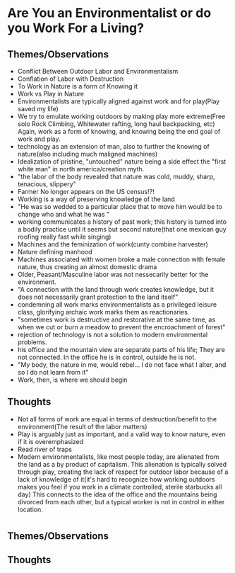 # Are You an Environmentalist or do you Work For a Living?

## Themes/Observations

- Conflict Between Outdoor Labor and Environmentalism
- Conflation of Labor with Destruction
- To Work in Nature is a form of Knowing it
- Work vs Play in Nature
- Environmentalists are typically aligned against work and for play(Play saved my life)
- We try to emulate working outdoors by making play more extreme(Free solo Rock Climbing, Whitewater rafting, long haul backpacking, etc) Again, work as a form of knowing, and knowing being the end goal of work and play.
- technology as an extension of man, also to further the knowing of nature(also including much maligned machines)
- Idealization of pristine, "untouched" nature being a side effect the "first white man" in north america/creation myth.
- "the labor of the body revealed that nature was cold, muddy, sharp, tenacious, slippery"
- Farmer No longer appears on the US census!?!
- Working is a way of preserving knowledge of the land
- "He was so wedded to a particular place that to move him would be to change who and what he was "
- working communicates a history of past work; this history is turned into a bodily practice until it seems but second nature(that one mexican guy roofing really fast while singing)
- Machines and the feminization of work(cunty combine harvester)
- Nature defining manhood
- Machines associated with women broke a male connection with female nature, thus creating an almost domestic drama
- Older, Peasant/Masculine labor was not nessecarily better for the environment. 
- "A connection with the land through work creates knowledge, but it does not necessarily grant protection to the land itself"
- condemning all work marks environmentalists as a privileged leisure class, glorifying archaic work marks them as reactionaries. 
- "sometimes work is destructive and restorative at the same time, as when we cut or burn a meadow to prevent the encroachment of forest"
- rejection of technology is not a solution to modern environmental problems.
- his office and the mountain view are separate parts of his life; They are not connected. In the office he is in control, outside he is not.
- "My body, the nature in me, would rebel... I do not face what I alter, and so I do not learn from it"
- Work, then, is where we should begin

## Thoughts
- Not all forms of work are equal in terms of destruction/benefit to the environment(The result of the labor matters)
- Play is arguably just as important, and a valid way to know nature, even if it is overemphasized
- Read river of traps
- Modern environmentalists, like most people today, are alienated from the land as a by product of capitalism. This alienation is typically solved through play, creating the lack of respect for outdoor labor because of a lack of knowledge of it(it's hard to recognize how working outdoors makes you feel if you work in a climate controlled, sterile starbucks all day) This connects to the idea of the office and the mountains being divorced from each other, but a typical worker is not in control in either location.

# 

## Themes/Observations

## Thoughts